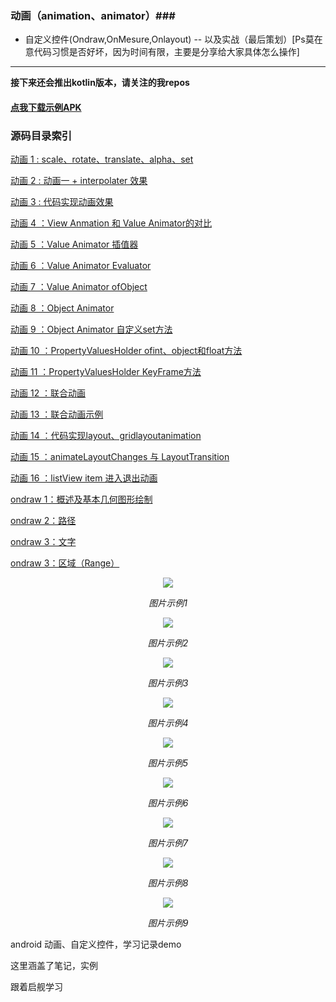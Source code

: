  ### 动画（animation、animator）###
 - 自定义控件(Ondraw,OnMesure,Onlayout) -- 以及实战（最后策划）[Ps莫在意代码习惯是否好坏，因为时间有限，主要是分享给大家具体怎么操作]
<hr>

**接下来还会推出kotlin版本，请关注的我repos**

 <h4><a href = "https://github.com/jiezongnewstar/AndroidAnimationView/blob/master/app/release/app-release.apk?raw=true" >点我下载示例APK</a></h4>
 <h3>源码目录索引</h3>
        <p><a href = "https://github.com/jiezongnewstar/AndroidAnimationView/blob/master/app/src/main/java/com/xibei/personaldesign/itemDemo/ActivityAnimation1.java">
         动画 1 : scale、rotate、translate、alpha、set</a></p>
        <p><a href = "https://github.com/jiezongnewstar/AndroidAnimationView/blob/master/app/src/main/java/com/xibei/personaldesign/itemDemo/ActivityAnimation2.java">
        动画 2 : 动画一 + interpolater 效果</a></p>
        <p><a href = "https://github.com/jiezongnewstar/AndroidAnimationView/blob/master/app/src/main/java/com/xibei/personaldesign/itemDemo/ActivityAnimation3.java">
        动画 3 : 代码实现动画效果</a></p>
        <p><a href = "https://github.com/jiezongnewstar/AndroidAnimationView/blob/master/app/src/main/java/com/xibei/personaldesign/itemDemo/ActivityAnimation4.java">
        动画 4 ：View Anmation 和 Value Animator的对比</a></p>
        <p><a href = "https://github.com/jiezongnewstar/AndroidAnimationView/blob/master/app/src/main/java/com/xibei/personaldesign/itemDemo/ActivityAnimation5.java">
        动画 5 ：Value Animator 插值器</a></p>
        <p><a href = "https://github.com/jiezongnewstar/AndroidAnimationView/blob/master/app/src/main/java/com/xibei/personaldesign/itemDemo/ActivityAnimation6.java">
        动画 6 ：Value Animator Evaluator</a></p>
        <p><a href = "https://github.com/jiezongnewstar/AndroidAnimationView/blob/master/app/src/main/java/com/xibei/personaldesign/itemDemo/ActivityAnimation7.java">
        动画 7 ：Value Animator ofObject</a></p>
        <p><a href = "https://github.com/jiezongnewstar/AndroidAnimationView/blob/master/app/src/main/java/com/xibei/personaldesign/itemDemo/ActivityAnimation8.java">
        动画 8 ：Object Animator</a></p>
        <p><a href = "https://github.com/jiezongnewstar/AndroidAnimationView/blob/master/app/src/main/java/com/xibei/personaldesign/itemDemo/ActivityAnimation9.java">
        动画 9 ：Object Animator 自定义set方法</a></p>
        <p><a href = "https://github.com/jiezongnewstar/AndroidAnimationView/blob/master/app/src/main/java/com/xibei/personaldesign/itemDemo/ActivityAnimation10.java">
        动画 10 ：PropertyValuesHolder ofint、object和float方法</a></p>
        <p><a href = "https://github.com/jiezongnewstar/AndroidAnimationView/blob/master/app/src/main/java/com/xibei/personaldesign/itemDemo/ActivityAnimation11.java">
        动画 11 ：PropertyValuesHolder KeyFrame方法</a></p>
        <p><a href = "https://github.com/jiezongnewstar/AndroidAnimationView/blob/master/app/src/main/java/com/xibei/personaldesign/itemDemo/ActivityAnimation12.java">
        动画 12 ：联合动画</a></p>
        <p><a href = "https://github.com/jiezongnewstar/AndroidAnimationView/blob/master/app/src/main/java/com/xibei/personaldesign/itemDemo/ActivityAnimation13.java">
        动画 13 ：联合动画示例</a></p>
        <p><a href = "https://github.com/jiezongnewstar/AndroidAnimationView/blob/master/app/src/main/java/com/xibei/personaldesign/itemDemo/ActivityAnimation14.java">
        动画 14 ：代码实现layout、gridlayoutanimation</a></p>
        <p><a href = "https://github.com/jiezongnewstar/AndroidAnimationView/blob/master/app/src/main/java/com/xibei/personaldesign/itemDemo/ActivityAnimation15.java">
        动画 15 ：animateLayoutChanges 与 LayoutTransition</a></p>
        <p><a href = "https://github.com/jiezongnewstar/AndroidAnimationView/blob/master/app/src/main/java/com/xibei/personaldesign/itemDemo/ActivityAnimation16.java">
        动画 16 ：listView item 进入退出动画</a></p>
        <p><a href = "https://github.com/jiezongnewstar/AndroidAnimationView/blob/master/app/src/main/java/com/xibei/personaldesign/itemDemo/ActivityView1.java">
        ondraw 1：概述及基本几何图形绘制</a></p>
        <p><a href = "https://github.com/jiezongnewstar/AndroidAnimationView/blob/master/app/src/main/java/com/xibei/personaldesign/itemDemo/ActivityView2.java">
        ondraw 2：路径</a></p>
        <p><a href = "https://github.com/jiezongnewstar/AndroidAnimationView/blob/master/app/src/main/java/com/xibei/personaldesign/itemDemo/ActivityView3.java">
        ondraw 3：文字</a></p>
        <p><a href = "https://github.com/jiezongnewstar/AndroidAnimationView/blob/master/app/src/main/java/com/xibei/personaldesign/itemDemo/ActivityView4.java">
                ondraw 3：区域（Range）</a></p>


<p align="center">
    <img src="https://github.com/jiezongnewstar/AnimationViewandWedgit/blob/master/app/src/main/res/screen1.gif">
    <p align="center">
        <em>图片示例1</em>
    </p>
</p>

<p align="center">
    <img src="https://github.com/jiezongnewstar/AnimationViewandWedgit/blob/master/app/src/main/res/screen2.gif">
    <p align="center">
        <em>图片示例2</em>
    </p>
</p>

<p align="center">
    <img src="https://github.com/jiezongnewstar/AnimationViewandWedgit/blob/master/app/src/main/res/screen3.gif">
    <p align="center">
        <em>图片示例3</em>
    </p>
</p>

<p align="center">
    <img src="https://github.com/jiezongnewstar/AnimationViewandWedgit/blob/master/app/src/main/res/screen4.gif">
    <p align="center">
        <em>图片示例4</em>
    </p>
</p>

<p align="center">
    <img src="https://github.com/jiezongnewstar/AnimationViewandWedgit/blob/master/app/src/main/res/screen5.gif">
    <p align="center">
        <em>图片示例5</em>
    </p>
</p>

<p align="center">
    <img src="https://github.com/jiezongnewstar/AnimationViewandWedgit/blob/master/app/src/main/res/screen6.gif">
    <p align="center">
        <em>图片示例6</em>
    </p>
</p>

<p align="center">
    <img src="https://github.com/jiezongnewstar/AnimationViewandWedgit/blob/master/app/src/main/res/screen7.gif">
    <p align="center">
        <em>图片示例7</em>
    </p>
</p>

<p align="center">
    <img src="https://github.com/jiezongnewstar/AnimationViewandWedgit/blob/master/app/src/main/res/screen8.gif">
    <p align="center">
        <em>图片示例8</em>
    </p>
</p>

<p align="center">
    <img src="https://github.com/jiezongnewstar/AnimationViewandWedgit/blob/master/app/src/main/res/screen7.gif">
    <p align="center">
        <em>图片示例9</em>
    </p>
</p>

android 动画、自定义控件，学习记录demo</br>

这里涵盖了笔记，实例</br>

跟着启舰学习
